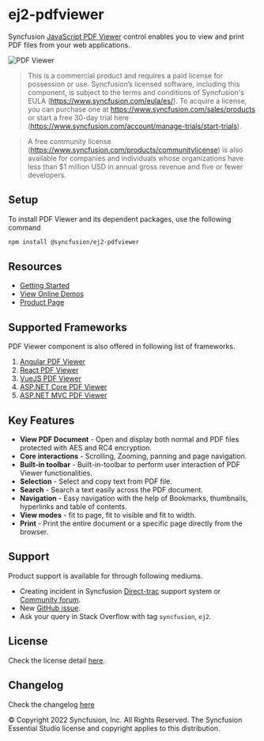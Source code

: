# ej2-pdfviewer

Syncfusion [JavaScript PDF Viewer](https://www.syncfusion.com/javascript-ui-controls/js-pdf-viewer?utm_source=npm&utm_medium=listing&utm_campaign=javascript-pdf-viewer-npm) control enables you to view and print PDF files from your web applications.

![PDF Viewer](https://ej2.syncfusion.com/products/images/pdfviewer/readme.gif)

> This is a commercial product and requires a paid license for possession or use. Syncfusion’s licensed software, including this component, is subject to the terms and conditions of Syncfusion's EULA (https://www.syncfusion.com/eula/es/). To acquire a license, you can purchase one at https://www.syncfusion.com/sales/products or start a free 30-day trial here (https://www.syncfusion.com/account/manage-trials/start-trials).

> A free community license (https://www.syncfusion.com/products/communitylicense) is also available for companies and individuals whose organizations have less than $1 million USD in annual gross revenue and five or fewer developers.

## Setup

To install PDF Viewer and its dependent packages, use the following command

```sh
npm install @syncfusion/ej2-pdfviewer
```

## Resources

* [Getting Started](https://ej2.syncfusion.com/documentation/pdfviewer/getting-started/?utm_source=npm&utm_medium=listing&utm_campaign=javascript-pdf-viewer-npm)
* [View Online Demos](https://ej2.syncfusion.com/demos/?utm_source=npm&utm_medium=listing&utm_campaign=javascript-pdf-viewer-npm#/material/pdfviewer/default.html)
* [Product Page](https://www.syncfusion.com/javascript-ui-controls/js-pdf-viewer?utm_source=npm&utm_medium=listing&utm_campaign=javascript-pdf-viewer-npm)

## Supported Frameworks

PDF Viewer component is also offered in following list of frameworks.

1. [Angular PDF Viewer](https://www.syncfusion.com/angular-ui-components/angular-pdf-viewer?utm_source=npm&utm_medium=listing&utm_campaign=javascript-pdf-viewer-npm)
2. [React PDF Viewer](https://www.syncfusion.com/react-ui-components/react-pdf-viewer?utm_source=npm&utm_medium=listing&utm_campaign=javascript-pdf-viewer-npm)
3. [VueJS PDF Viewer](https://www.syncfusion.com/vue-ui-components/vue-pdf-viewer?utm_source=npm&utm_medium=listing&utm_campaign=javascript-pdf-viewer-npm)
4. [ASP.NET Core PDF Viewer](https://www.syncfusion.com/aspnet-core-ui-controls/pdf-viewer?utm_source=npm&utm_medium=listing&utm_campaign=javascript-pdf-viewer-npm)
5. [ASP.NET MVC PDF Viewer](https://www.syncfusion.com/aspnet-mvc-ui-controls/pdf-viewer?utm_source=npm&utm_medium=listing&utm_campaign=javascript-pdf-viewer-npm)

## Key Features

* **View PDF Document** - Open and display both normal and PDF files protected with AES and RC4 encryption.
* **Core interactions** - Scrolling, Zooming, panning and page navigation.
* **Built-in toolbar**  - Built-in-toolbar to perform user interaction of PDF Viewer functionalities.
* **Selection**         - Select and copy text from PDF file.
* **Search**            - Search a text easily across the PDF document.
* **Navigation**        - Easy navigation with the help of Bookmarks, thumbnails, hyperlinks and table of contents.
* **View modes**        - fit to page, fit to visible and fit to width.
* **Print**             - Print the entire document or a specific page directly from the browser.

## Support

Product support is available for through following mediums.

* Creating incident in Syncfusion [Direct-trac](https://www.syncfusion.com/support/directtrac/incidents?utm_source=npm&utm_medium=listing&utm_campaign=javascript-pdf-viewer-npm) support system or [Community forum](https://www.syncfusion.com/forums/essential-js2?utm_source=npm&utm_medium=listing&utm_campaign=javascript-pdf-viewer-npm).
* New [GitHub issue](https://github.com/syncfusion/ej2-pdfviewer/issues/new?utm_source=npm&utm_medium=listing&utm_campaign=javascript-pdf-viewer-npm).
* Ask your query in Stack Overflow with tag `syncfusion`, `ej2`.

## License

Check the license detail [here](https://github.com/syncfusion/ej2/blob/master/license?utm_source=npm&utm_medium=listing&utm_campaign=javascript-pdf-viewer-npm).

## Changelog

Check the changelog [here](https://github.com/syncfusion/ej2-pdfviewer/blob/master/CHANGELOG.md?utm_source=npm&utm_medium=listing&utm_campaign=javascript-pdf-viewer-npm)

 © Copyright 2022 Syncfusion, Inc. All Rights Reserved. The Syncfusion Essential Studio license and copyright applies to this distribution.